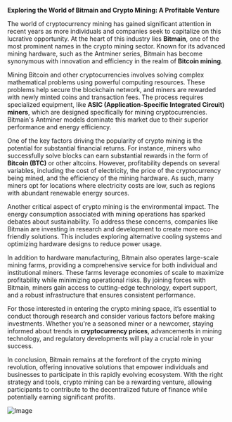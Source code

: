 **Exploring the World of Bitmain and Crypto Mining: A Profitable Venture**

The world of cryptocurrency mining has gained significant attention in recent years as more individuals and companies seek to capitalize on this lucrative opportunity. At the heart of this industry lies **Bitmain**, one of the most prominent names in the crypto mining sector. Known for its advanced mining hardware, such as the Antminer series, Bitmain has become synonymous with innovation and efficiency in the realm of **Bitcoin mining**.

Mining Bitcoin and other cryptocurrencies involves solving complex mathematical problems using powerful computing resources. These problems help secure the blockchain network, and miners are rewarded with newly minted coins and transaction fees. The process requires specialized equipment, like **ASIC (Application-Specific Integrated Circuit) miners**, which are designed specifically for mining cryptocurrencies. Bitmain's Antminer models dominate this market due to their superior performance and energy efficiency.

One of the key factors driving the popularity of crypto mining is the potential for substantial financial returns. For instance, miners who successfully solve blocks can earn substantial rewards in the form of **Bitcoin (BTC)** or other altcoins. However, profitability depends on several variables, including the cost of electricity, the price of the cryptocurrency being mined, and the efficiency of the mining hardware. As such, many miners opt for locations where electricity costs are low, such as regions with abundant renewable energy sources.

Another critical aspect of crypto mining is the environmental impact. The energy consumption associated with mining operations has sparked debates about sustainability. To address these concerns, companies like Bitmain are investing in research and development to create more eco-friendly solutions. This includes exploring alternative cooling systems and optimizing hardware designs to reduce power usage.

In addition to hardware manufacturing, Bitmain also operates large-scale mining farms, providing a comprehensive service for both individual and institutional miners. These farms leverage economies of scale to maximize profitability while minimizing operational risks. By joining forces with Bitmain, miners gain access to cutting-edge technology, expert support, and a robust infrastructure that ensures consistent performance.

For those interested in entering the crypto mining space, it’s essential to conduct thorough research and consider various factors before making investments. Whether you're a seasoned miner or a newcomer, staying informed about trends in **cryptocurrency prices**, advancements in mining technology, and regulatory developments will play a crucial role in your success.

In conclusion, Bitmain remains at the forefront of the crypto mining revolution, offering innovative solutions that empower individuals and businesses to participate in this rapidly evolving ecosystem. With the right strategy and tools, crypto mining can be a rewarding venture, allowing participants to contribute to the decentralized future of finance while potentially earning significant profits.

![Image](https://github.com/user-attachments/assets/31692037-0104-4703-abd1-696b6a7dd41b)